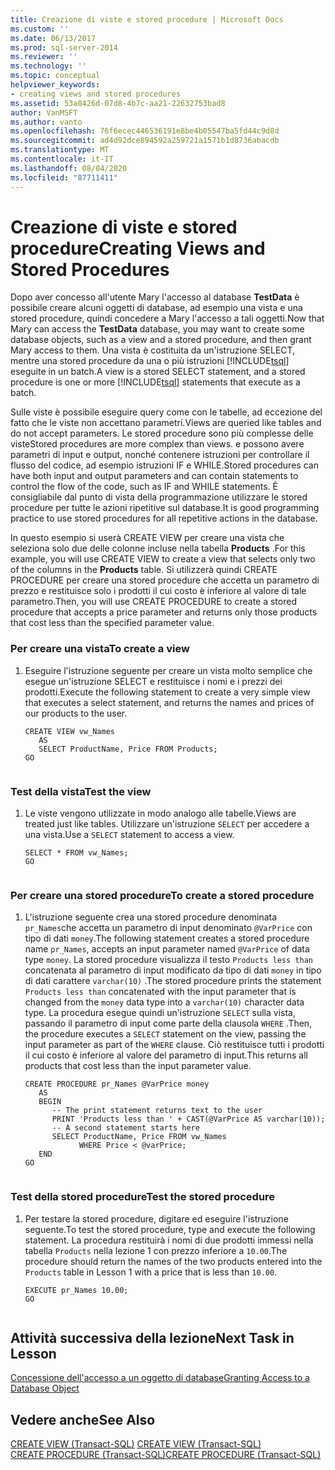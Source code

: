 ```yaml
---
title: Creazione di viste e stored procedure | Microsoft Docs
ms.custom: ''
ms.date: 06/13/2017
ms.prod: sql-server-2014
ms.reviewer: ''
ms.technology: ''
ms.topic: conceptual
helpviewer_keywords:
- creating views and stored procedures
ms.assetid: 53a0426d-07d8-4b7c-aa21-22632753bad8
author: VanMSFT
ms.author: vanto
ms.openlocfilehash: 76f6ecec446536191e8be4b05547ba5fd44c9d8d
ms.sourcegitcommit: ad4d92dce894592a259721a1571b1d8736abacdb
ms.translationtype: MT
ms.contentlocale: it-IT
ms.lasthandoff: 08/04/2020
ms.locfileid: "87711411"
---
```

# <a name="creating-views-and-stored-procedures"></a><span data-ttu-id="a0b06-102">Creazione di viste e stored procedure</span><span class="sxs-lookup"><span data-stu-id="a0b06-102">Creating Views and Stored Procedures</span></span>
  <span data-ttu-id="a0b06-103">Dopo aver concesso all'utente Mary l'accesso al database **TestData** è possibile creare alcuni oggetti di database, ad esempio una vista e una stored procedure, quindi concedere a Mary l'accesso a tali oggetti.</span><span class="sxs-lookup"><span data-stu-id="a0b06-103">Now that Mary can access the **TestData** database, you may want to create some database objects, such as a view and a stored procedure, and then grant Mary access to them.</span></span> <span data-ttu-id="a0b06-104">Una vista è costituita da un'istruzione SELECT, mentre una stored procedure da una o più istruzioni [!INCLUDE[tsql](../includes/tsql-md.md)] eseguite in un batch.</span><span class="sxs-lookup"><span data-stu-id="a0b06-104">A view is a stored SELECT statement, and a stored procedure is one or more [!INCLUDE[tsql](../includes/tsql-md.md)] statements that execute as a batch.</span></span>  
  
 <span data-ttu-id="a0b06-105">Sulle viste è possibile eseguire query come con le tabelle, ad eccezione del fatto che le viste non accettano parametri.</span><span class="sxs-lookup"><span data-stu-id="a0b06-105">Views are queried like tables and do not accept parameters.</span></span> <span data-ttu-id="a0b06-106">Le stored procedure sono più complesse delle viste</span><span class="sxs-lookup"><span data-stu-id="a0b06-106">Stored procedures are more complex than views.</span></span> <span data-ttu-id="a0b06-107">e possono avere parametri di input e output, nonché contenere istruzioni per controllare il flusso del codice, ad esempio istruzioni IF e WHILE.</span><span class="sxs-lookup"><span data-stu-id="a0b06-107">Stored procedures can have both input and output parameters and can contain statements to control the flow of the code, such as IF and WHILE statements.</span></span> <span data-ttu-id="a0b06-108">È consigliabile dal punto di vista della programmazione utilizzare le stored procedure per tutte le azioni ripetitive sul database.</span><span class="sxs-lookup"><span data-stu-id="a0b06-108">It is good programming practice to use stored procedures for all repetitive actions in the database.</span></span>  
  
 <span data-ttu-id="a0b06-109">In questo esempio si userà CREATE VIEW per creare una vista che seleziona solo due delle colonne incluse nella tabella **Products** .</span><span class="sxs-lookup"><span data-stu-id="a0b06-109">For this example, you will use CREATE VIEW to create a view that selects only two of the columns in the **Products** table.</span></span> <span data-ttu-id="a0b06-110">Si utilizzerà quindi CREATE PROCEDURE per creare una stored procedure che accetta un parametro di prezzo e restituisce solo i prodotti il cui costo è inferiore al valore di tale parametro.</span><span class="sxs-lookup"><span data-stu-id="a0b06-110">Then, you will use CREATE PROCEDURE to create a stored procedure that accepts a price parameter and returns only those products that cost less than the specified parameter value.</span></span>  
  
### <a name="to-create-a-view"></a><span data-ttu-id="a0b06-111">Per creare una vista</span><span class="sxs-lookup"><span data-stu-id="a0b06-111">To create a view</span></span>  
  
1.  <span data-ttu-id="a0b06-112">Eseguire l'istruzione seguente per creare un vista molto semplice che esegue un'istruzione SELECT e restituisce i nomi e i prezzi dei prodotti.</span><span class="sxs-lookup"><span data-stu-id="a0b06-112">Execute the following statement to create a very simple view that executes a select statement, and returns the names and prices of our products to the user.</span></span>  
  
    ```  
    CREATE VIEW vw_Names  
       AS  
       SELECT ProductName, Price FROM Products;  
    GO  
  
    ```  
  
### <a name="test-the-view"></a><span data-ttu-id="a0b06-113">Test della vista</span><span class="sxs-lookup"><span data-stu-id="a0b06-113">Test the view</span></span>  
  
1.  <span data-ttu-id="a0b06-114">Le viste vengono utilizzate in modo analogo alle tabelle.</span><span class="sxs-lookup"><span data-stu-id="a0b06-114">Views are treated just like tables.</span></span> <span data-ttu-id="a0b06-115">Utilizzare un'istruzione `SELECT` per accedere a una vista.</span><span class="sxs-lookup"><span data-stu-id="a0b06-115">Use a `SELECT` statement to access a view.</span></span>  
  
    ```  
    SELECT * FROM vw_Names;  
    GO  
  
    ```  
  
### <a name="to-create-a-stored-procedure"></a><span data-ttu-id="a0b06-116">Per creare una stored procedure</span><span class="sxs-lookup"><span data-stu-id="a0b06-116">To create a stored procedure</span></span>  
  
1.  <span data-ttu-id="a0b06-117">L'istruzione seguente crea una stored procedure denominata `pr_Names`che accetta un parametro di input denominato `@VarPrice` con tipo di dati `money`.</span><span class="sxs-lookup"><span data-stu-id="a0b06-117">The following statement creates a stored procedure name `pr_Names`, accepts an input parameter named `@VarPrice` of data type `money`.</span></span> <span data-ttu-id="a0b06-118">La stored procedure visualizza il testo `Products less than` concatenata al parametro di input modificato da tipo di dati `money` in tipo di dati carattere `varchar(10)` .</span><span class="sxs-lookup"><span data-stu-id="a0b06-118">The stored procedure prints the statement `Products less than` concatenated with the input parameter that is changed from the `money` data type into a `varchar(10)` character data type.</span></span> <span data-ttu-id="a0b06-119">La procedura esegue quindi un'istruzione `SELECT` sulla vista, passando il parametro di input come parte della clausola `WHERE` .</span><span class="sxs-lookup"><span data-stu-id="a0b06-119">Then, the procedure executes a `SELECT` statement on the view, passing the input parameter as part of the `WHERE` clause.</span></span> <span data-ttu-id="a0b06-120">Ciò restituisce tutti i prodotti il cui costo è inferiore al valore del parametro di input.</span><span class="sxs-lookup"><span data-stu-id="a0b06-120">This returns all products that cost less than the input parameter value.</span></span>  
  
    ```  
    CREATE PROCEDURE pr_Names @VarPrice money  
       AS  
       BEGIN  
          -- The print statement returns text to the user  
          PRINT 'Products less than ' + CAST(@VarPrice AS varchar(10));  
          -- A second statement starts here  
          SELECT ProductName, Price FROM vw_Names  
                WHERE Price < @varPrice;  
       END  
    GO  
  
    ```  
  
### <a name="test-the-stored-procedure"></a><span data-ttu-id="a0b06-121">Test della stored procedure</span><span class="sxs-lookup"><span data-stu-id="a0b06-121">Test the stored procedure</span></span>  
  
1.  <span data-ttu-id="a0b06-122">Per testare la stored procedure, digitare ed eseguire l'istruzione seguente.</span><span class="sxs-lookup"><span data-stu-id="a0b06-122">To test the stored procedure, type and execute the following statement.</span></span> <span data-ttu-id="a0b06-123">La procedura restituirà i nomi di due prodotti immessi nella tabella `Products` nella lezione 1 con prezzo inferiore a `10.00`.</span><span class="sxs-lookup"><span data-stu-id="a0b06-123">The procedure should return the names of the two products entered into the `Products` table in Lesson 1 with a price that is less than `10.00`.</span></span>  
  
    ```  
    EXECUTE pr_Names 10.00;  
    GO  
  
    ```  
  
## <a name="next-task-in-lesson"></a><span data-ttu-id="a0b06-124">Attività successiva della lezione</span><span class="sxs-lookup"><span data-stu-id="a0b06-124">Next Task in Lesson</span></span>  
 [<span data-ttu-id="a0b06-125">Concessione dell'accesso a un oggetto di database</span><span class="sxs-lookup"><span data-stu-id="a0b06-125">Granting Access to a Database Object</span></span>](lesson-2-4-granting-access-to-a-database-object.md)  
  
## <a name="see-also"></a><span data-ttu-id="a0b06-126">Vedere anche</span><span class="sxs-lookup"><span data-stu-id="a0b06-126">See Also</span></span>  
 <span data-ttu-id="a0b06-127">[CREATE VIEW &#40;Transact-SQL&#41;](/sql/t-sql/statements/create-view-transact-sql) </span><span class="sxs-lookup"><span data-stu-id="a0b06-127">[CREATE VIEW &#40;Transact-SQL&#41;](/sql/t-sql/statements/create-view-transact-sql) </span></span>  
 [<span data-ttu-id="a0b06-128">CREATE PROCEDURE &#40;Transact-SQL&#41;</span><span class="sxs-lookup"><span data-stu-id="a0b06-128">CREATE PROCEDURE &#40;Transact-SQL&#41;</span></span>](/sql/t-sql/statements/create-procedure-transact-sql)  
  
  
